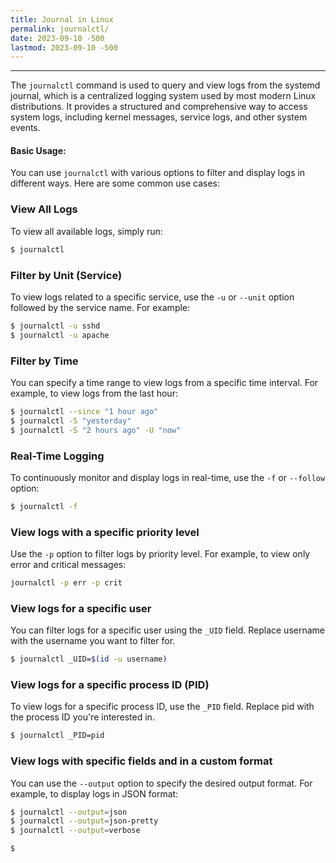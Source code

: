 ```yaml
---
title: Journal in Linux
permalink: journalctl/
date: 2023-09-10 -500
lastmod: 2023-09-10 -500
---
```

---

The `journalctl` command is used to query and view logs from the systemd journal, which is a centralized logging system used by most modern Linux distributions. It provides a structured and comprehensive way to access system logs, including kernel messages, service logs, and other system events.

#### Basic Usage:

You can use `journalctl` with various options to filter and display logs in different ways. Here are some common use cases:

### View All Logs
To view all available logs, simply run:
```sh
$ journalctl
```

### Filter by Unit (Service)
To view logs related to a specific service, use the `-u` or `--unit` option followed by the service name. For example:
```sh
$ journalctl -u sshd
$ journalctl -u apache
```

### Filter by Time
You can specify a time range to view logs from a specific time interval. For example, to view logs from the last hour:
```sh
$ journalctl --since "1 hour ago"
$ journalctl -S "yesterday"
$ journalctl -S "2 hours ago" -U "now"
```

### Real-Time Logging
To continuously monitor and display logs in real-time, use the `-f` or `--follow` option:
```sh
$ journalctl -f
```

### View logs with a specific priority level
Use the `-p` option to filter logs by priority level. For example, to view only error and critical messages:
```sh
journalctl -p err -p crit
```

### View logs for a specific user
You can filter logs for a specific user using the `_UID` field. Replace username with the username you want to filter for.
```sh
$ journalctl _UID=$(id -u username)
```

### View logs for a specific process ID (PID)
To view logs for a specific process ID, use the `_PID` field. Replace pid with the process ID you're interested in.
```sh
$ journalctl _PID=pid
```

### View logs with specific fields and in a custom format
You can use the `--output` option to specify the desired output format. For example, to display logs in JSON format:
```sh
$ journalctl --output=json
$ journalctl --output=json-pretty
$ journalctl --output=verbose
```






```sh
$ 
```